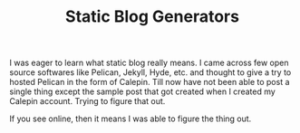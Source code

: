 ﻿---
layout: post
title: Static Blog Generators
summary: I was eager to learn what static blog really means. I came across few open source softwares like Pelican, Jekyll, Hyde, etc. and thought to give a try to hosted Pelican in the form of Calepin. Will update this post with details about various options available
---

I was eager to learn what static blog really means. I came across few open source softwares like Pelican, Jekyll, Hyde, etc. and thought to give a try to hosted Pelican in the form of Calepin. Till now have not been able to post a single thing except the sample post that got created when I created my Calepin account. Trying to figure that out.

If you see online, then it means I was able to figure the thing out. 
